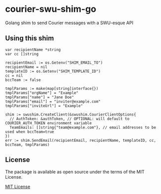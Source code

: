 # courier-swu-shim-go

Golang shim to send Courier messages with a SWU-esque API

## Using this shim

```golang
var recipientName *string
var cc []string

recipientEmail := os.Getenv("SHIM_EMAIL_TO")
recipientName = nil
templateID := os.Getenv("SHIM_TEMPLATE_ID")
cc = nil
bccTeam := false

tmplParams := make(map[string]interface{})
tmplParams["orgName"] = "Example"
tmplParams["name"] = "Jane Doe"
tmplParams["email"] = "inviter@example.com"
tmplParams["inviteUrl"] = "Example"

shim := swushim.CreateClient(&swushim.CourierClientOptions{
  // AuthToken: &authToken, // OPTIONAL: will default to COURIER_AUTH_TOKEN environment variable
  TeamEmails: []string{"team@example.com"}, // email addresses to be used when bccTeam=true
})
err := shim.SendEmail(recipientEmail, recipientName, templateID, cc, bccTeam, tmplParams)
```

## License
The package is available as open source under the terms of the MIT License.

[MIT License](http://www.opensource.org/licenses/mit-license.php)
